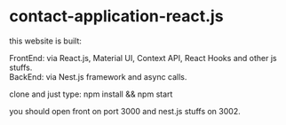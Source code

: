 # contact-application-react.js
this website is built:

FrontEnd: via React.js, Material UI, Context API, React Hooks and other js stuffs.   
BackEnd: via Nest.js framework and async calls.

clone and just type: npm install && npm start

you should open front on port 3000 and nest.js stuffs on 3002. 